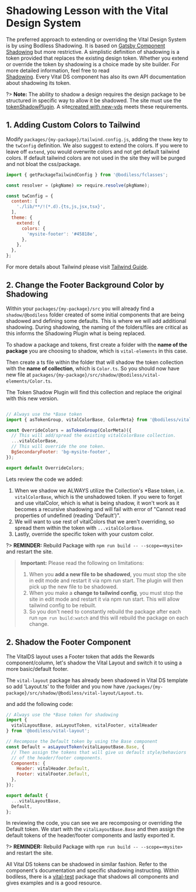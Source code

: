 # Shadowing Lesson with the Vital Design System

The preferred approach to extending or overriding the Vital Design System is by
using Bodiless Shadowing. It is based on
[Gatsby Component Shadowing](https://www.gatsbyjs.com/blog/2019-04-29-component-shadowing/)
but more restrictive. A simplistic definition of shadowing is a token
provided that replaces the existing design token. Whether you extend or override
the token by shadowing is a choice made by site builder. For more detailed information,
feel free to read  
[Shadowing](../../../../VitalDesignSystem/Components/VitalElements/Shadow). Every
Vital DS component has also its own API documentation about shadowing its token.

?> **Note:** The ability to shadow a design requires the design package to be
structured in specific way to allow it be shadowed. The site must use the
[tokenShadowPlugin](../../../../VitalDesignSystem/Components/VitalElements/Shadow?id=shadowing-a-token-collection).
A site[created with new-vds](../SiteCreation) meets these requirements.

## 1. Adding Custom Colors to Tailwind

Modify `packages/{my-package}/tailwind.config.js`, adding the `theme` key to the
`twConfig` definition. We also suggest to extend the colors. If you were to
leave off `extend`, you would overwrite colors and not get default tailwind
colors. If default tailwind colors are not used in the site they will be purged
and not bloat the css/package.

```js
import { getPackageTailwindConfig } from '@bodiless/fclasses';

const resolver = (pkgName) => require.resolve(pkgName);

const twConfig = {
  content: [
    './lib/**/!(*.d).{ts,js,jsx,tsx}',
  ],
  theme: {
    extend: {
      colors: {
        'mysite-footer': '#45818e',
      },
    },
  },
};
```

For more details about Tailwind please visit [Tailwind Guide](./TailwindGuide).

## 2. Change the Footer Background Color by Shadowing

Within your `packages/{my-package}/src` you will already find a
`shadow/@bodiless` folder created of some initial components that are being
shadowed and defining some defaults. This is where we will add additional
shadowing. During shadowing, the naming of the folders/files are critical as
this informs the Shadowing Plugin what is being replaced.

To shadow a package and tokens, first create a folder with the **name of the
package** you are choosing to shadow, which is `vital-elements` in this case.

Then create a ts file within the folder that will shadow the token collection
with the **name of collection**, which is `Color.ts`. So you should now have new
file at `packages/{my-package}/src/shadow/@bodiless/vital-elements/Color.ts`.

The Token Shadow Plugin will find this collection and replace the original
with this new version.

```jsx

// Always use the *Base token
import { asTokenGroup, vitalColorBase, ColorMeta} from '@bodiless/vital-elements';

const OverrideColors = asTokenGroup(ColorMeta)({
  // This will add/spread the existing vitalColorBase collection.
  ...vitalColorBase,
  // This will override the one token.
  BgSecondaryFooter: 'bg-mysite-footer',
});

export default OverrideColors;
```

Lets review the code we added:

1. When we shadow we ALWAYS utilize the Collection's *Base token, i.e.
   `vitalColorBase`, which is the unshadowed token. If you were to forget and
   use vitalColor, which is what is being shadow, it won't work as it becomes a
   recursive shadowing and will fail with error of "Cannot read properties of
   undefined (reading 'Default')".
1. We will want to use rest of vitalColors that we aren't overriding, so spread
   them within the token with `...vitalColorBase`.
1. Lastly, override the specific token with your custom color.

?> **REMINDER:** Rebuild Package with `npm run build -- --scope=<mysite>` and
restart the site.

> **Important:** Please read the following on limitations:
> 1. When you **add a new file to be shadowed**, you must stop the site in
edit mode and restart it via npm run start. The plugin will then pick up the new
file to be shadowed.
> 1. When you make a **change to tailwind config**, you
must stop the site in edit mode and restart it via npm run start. This will
allow tailwind config to be rebuilt.
> 1. So you don't need to constantly rebuild the package after each run
`npm run build:watch` and this will rebuild the package on each change.

## 2. Shadow the Footer Component

The VitalDS layout uses a Footer token that adds the Rewards component/column, let's
shadow the Vital Layout and switch it to using a more basic/default footer.

The `vital-layout` package has already been shadowed in Vital DS template so add
'Layout.ts' to the folder and you now have
`/packages/{my-package}/src/shadow/@bodiless/vital-layout/Layout.ts`.

and add the following code:

```jsx
// Always use the *Base token for shadowing
import {
  vitalLayoutBase, asLayoutToken, vitalFooter, vitalHeader
} from '@bodiless/vital-layout';

// Recompose the Default token by using the Base component
const Default = asLayoutToken(vitalLayoutBase.Base, {
  // Then assign the tokens that will give us default style/behaviors
  // of the header/footer components.
  Components: {
    Header: vitalHeader.Default,
    Footer: vitalFooter.Default,
  },
});

export default {
  ...vitalLayoutBase,
  Default,
};
```

In reviewing the code, you can see we are recomposing or overriding the Default
token. We start with the `vitalLayoutBase.Base` and then assign the default
tokens of the header/footer components and lastly exported it.

?> **REMINDER:** Rebuild Package with `npm run build -- --scope=<mysite>` and
restart the site.

All Vital DS tokens can be shadowed in similar fashion. Refer to the component's
documentation and specific shadowing instructing. Within bodiless, there is a
[vital-test](https://github.com/johnsonandjohnson/Bodiless-JS/tree/main/packages/vital-test/src/shadow/%40bodiless)
package that shadows all components and gives examples and is a good resource.
